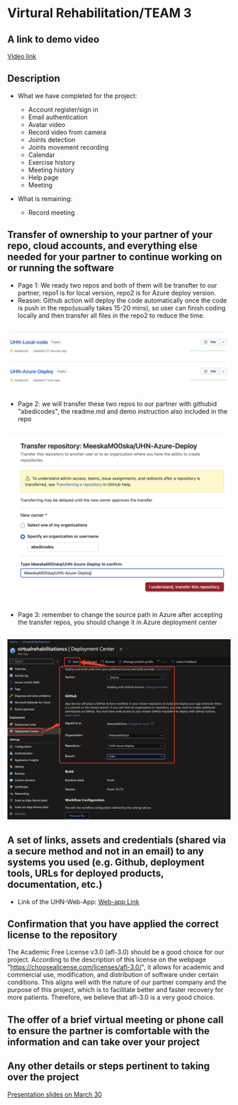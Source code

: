 # Virtural Rehabilitation/TEAM 3

## A link to demo video

[Video link](https://virtualrehabilitationcs.azurewebsites.net)

## Description 
- What we have completed for the project:
  * Account register/sign in
  * Email authentication
  * Avatar video
  * Record video from camera
  * Joints detection
  * Joints movement recording
  * Calendar
  * Exercise history
  * Meeting history
  * Help page
  * Meeting

- What is remaining:
  * Record meeting

## Transfer of ownership to your partner of your repo, cloud accounts, and everything else needed for your partner to continue working on or running the software
- Page 1: We ready two repos and both of them will be transfter to our partner, repo1 is for local version, repo2 is for Azure deploy version.
- Reason: Github action will deploy the code automatically once the code is push in the repo(usually takes 15-20 mins), so user can finish coding locally and then transfer all files in the repo2 to reduce the time. 
## ![page 1](./D4-img/d1.jpg)

- Page 2: we will transfer these two repos to our partner with githubid "abedicodes", the readme.md and demo instruction also included in the repo
## ![page 2](./D4-img/d2.jpg)

- Page 3: remember to change the source path in Azure after accepting the transfer repos, you should change it in Azure deployment center
## ![page 3](./D4-img/d3.jpg)


## A set of links, assets and credentials (shared via a secure method and not in an email) to any systems you used (e.g. Github, deployment tools, URLs for deployed products, documentation, etc.)
- Link of the UHN-Web-App:
[Web-app Link](https://virtualrehabilitationcs.azurewebsites.net)

## Confirmation that you have applied the correct license to the repository
The Academic Free License v3.0 (afl-3.0) should be a good choice for our project.
According to the description of this license on the webpage "https://choosealicense.com/licenses/afl-3.0/", it allows for academic and commercial use, modification, and distribution of software under certain conditions. This aligns well with the nature of our partner company and the purpose of this project, which is to facilitate better and faster recovery for more patients. Therefore, we believe that afl-3.0 is a very good choice.

## The offer of a brief virtual meeting or phone call to ensure the partner is comfortable with the information and can take over your project

## Any other details or steps pertinent to taking over the project
[Presentation slides on March 30](https://docs.google.com/presentation/d/1fnz0nvbl-uW0WusXs9Fl6p0om0zxnza8Rmo6h19UglM/edit?usp=sharing)
